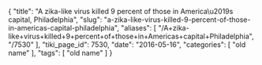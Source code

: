 {
    "title": "A zika-like virus killed 9 percent of those in America\u2019s capital, Philadelphia",
    "slug": "a-zika-like-virus-killed-9-percent-of-those-in-americas-capital-philadelphia",
    "aliases": [
        "/A+zika-like+virus+killed+9+percent+of+those+in+Americas+capital+Philadelphia",
        "/7530"
    ],
    "tiki_page_id": 7530,
    "date": "2016-05-16",
    "categories": [
        "old name"
    ],
    "tags": [
        "old name"
    ]
}